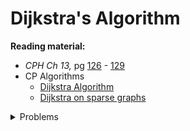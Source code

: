 # Dijkstra's Algorithm

**Reading material:**
* *CPH Ch 13,* pg [126](https://cses.fi/book/book.pdf#page=136) - [129](https://cses.fi/book/book.pdf#page=139)
* CP Algorithms
    * [Dijkstra Algorithm](https://cp-algorithms.com/graph/dijkstra.html)
    * [Dijkstra on sparse graphs](https://cp-algorithms.com/graph/dijkstra_sparse.html)

<details>
<summary>Problems</summary>
<ul>
    <li><a href="https://cses.fi/problemset/task/1671">CSES Shortest Routes I</a></li>
    <li><a href="https://codeforces.com/problemset/problem/229/B">CF 229 B</a></li>
    <li><a href="https://codeforces.com/problemset/problem/144/D">CF 144 D</a></li>
    <li><a href="https://codeforces.com/problemset/problem/20/C">CF 20 C</a></li>
    <li><a href="https://cses.fi/problemset/task/1195">CSES Flight Discount</a></li>
    <li><a href="https://cses.fi/problemset/task/1202">CSES Investigation</a></li>
    <li><a href="https://codeforces.com/problemset/problem/96/D">CF 96 D</a></li>
    <li><a href="https://open.kattis.com/problems/robotturtles">Kattis Robot Turtles</a></li>
    <li><a href="https://codeforces.com/problemset/problem/449/B">CF 449 B</a></li>
    <li><a href="https://codeforces.com/problemset/problem/545/E">CF 545 E</a></li>
</ul>
</details>